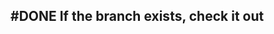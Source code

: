## #DONE If the branch exists, check it out
<!--  #task -->
<!-- created:2023-09-12T13:05:42.713Z task-id:UhFVb group:"Ungrouped Tasks" story-id:Start-task order:-50 completed:2023-10-01T17:34:03.959Z -->

